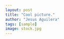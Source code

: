 ```yaml
---
layout: post
title: "Cool picture."
author: "Jesus Aguilera"
tags: [sample]
image: stock.jpg
---
```


<!-- # Second post

Theme inspired by [Millennial](https://github.com/LeNPaul/Millennial) -->
